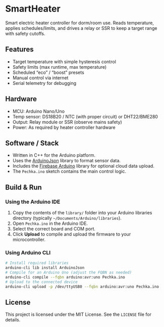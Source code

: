 # SmartHeater

Smart electric heater controller for dorm/room use. Reads temperature, applies schedules/limits, and drives a relay or SSR to keep a target range with safety cutoffs.

## Features
- Target temperature with simple hysteresis control
- Safety limits (max runtime, max temperature)
- Scheduled “eco” / “boost” presets
- Manual control via internet
- Serial telemetry for debugging

## Hardware
- MCU: Arduino Nano/Uno
- Temp sensor: DS18B20 / NTC (with proper circuit) or DHT22/BME280
- Output: Relay module or SSR (observe mains safety)
- Power: As required by heater controller hardware

## Software / Stack
- Written in C++ for the Arduino platform.
- Uses the [ArduinoJson](https://github.com/bblanchon/ArduinoJson) library to format sensor data.
- Includes the [Firebase Arduino](https://github.com/FirebaseExtended/firebase-arduino) library for optional cloud data upload.
- The `Pechka.ino` sketch contains the main control logic.

## Build & Run
### Using the Arduino IDE
1. Copy the contents of the `library/` folder into your Arduino libraries directory (typically `~/Documents/Arduino/libraries`).
2. Open `Pechka.ino` in the Arduino IDE.
3. Select the correct board and COM port.
4. Click **Upload** to compile and upload the firmware to your microcontroller.

### Using Arduino CLI
```bash
# Install required libraries
arduino-cli lib install ArduinoJson
# Compile for an Arduino Uno (adjust the FQBN as needed)
arduino-cli compile --fqbn arduino:avr:uno Pechka.ino
# Upload to the connected device
arduino-cli upload -p /dev/ttyUSB0 --fqbn arduino:avr:uno Pechka.ino
```

## License
This project is licensed under the MIT License. See the `LICENSE` file for details.
